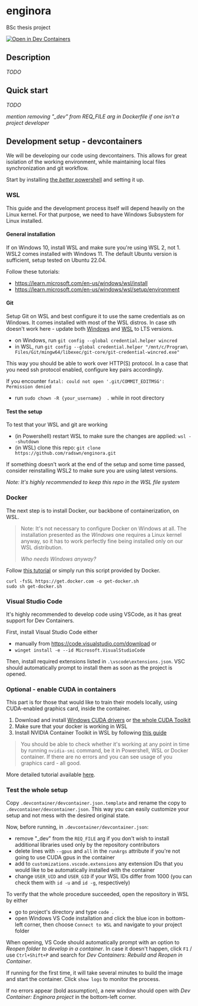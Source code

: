 # enginora
BSc thesis project 

[![Open in Dev Containers](https://img.shields.io/static/v1?label=Dev%20Containers&message=Open&color=blue&logo=visualstudiocode)](https://vscode.dev/redirect?url=vscode://ms-vscode-remote.remote-containers/cloneInVolume?url=https://github.com/radswn/enginora)

## Description

*TODO*

## Quick start

*TODO*

*mention removing "_dev" from REQ_FILE arg in Dockerfile if one isn't a project developer*

## Development setup - devcontainers

We will be developing our code using devcontainers. This allows for great isolation of the working environment, while maintaining local files synchronization and git workflow.

Start by installing [the *better* powershell](https://learn.microsoft.com/en-us/powershell/scripting/install/installing-powershell-on-windows?view=powershell-7.3#install-powershell-using-winget-recommended) and setting it up.

### WSL

This guide and the development process itself will depend heavily on the Linux kernel. For that purpose, we need to have Windows Subsystem for Linux installed.

#### General installation

If on Windows 10, install WSL and make sure you're using WSL 2, not 1. WSL2 comes installed with Windows 11. The default Ubuntu version is sufficient, setup tested on Ubuntu 22.04.

Follow these tutorials:

* https://learn.microsoft.com/en-us/windows/wsl/install
* https://learn.microsoft.com/en-us/windows/wsl/setup/environment

#### Git

Setup Git on WSL and best configure it to use the same credentials as on Windows. It comes installed with most of the WSL distros. In case sth doesn't work here - update both [Windows](https://stackoverflow.com/a/48924212) and [WSL](https://www.cyberithub.com/how-to-update-git-to-a-newest-version-on-linux-ubuntu-20-04-lts/) to LTS versions.

* on Windows, run `git config --global credential.helper wincred`
* in WSL, run `git config --global credential.helper "/mnt/c/Program\ Files/Git/mingw64/libexec/git-core/git-credential-wincred.exe"`

This way you should be able to work over HTTP(S) protocol. In a case that you need ssh protocol enabled, configure key pairs accordingly.

If you encounter `fatal: could not open '.git/COMMIT_EDITMSG': Permission denied` 

* run `sudo chown -R {your_username}  .` while in root directory

#### Test the setup

To test that your WSL and git are working

* (in Powershell) restart WSL to make sure the changes are applied: `wsl --shutdown`
* (in WSL) clone this repo: `git clone https://github.com/radswn/enginora.git`

If something doesn't work at the end of the setup and some time passed, consider reinstalling WSL2 to make sure you are using latest versions.

*Note: It's highly recommended to keep this repo in the WSL file system*

### Docker

The next step is to install Docker, our backbone of containerization, on WSL.

> Note: It's not necessary to configure Docker on Windows at all. The installation presented as the *Windows* one requires a Linux kernel anyway, so it has to work perfectly fine being installed only on our WSL distribution.
> 
> *Who needs Windows anyway?*

Follow [this tutorial](https://docs.docker.com/engine/install/ubuntu/#install-using-the-repository) or simply run this script provided by Docker.

```
curl -fsSL https://get.docker.com -o get-docker.sh
sudo sh get-docker.sh
```

### Visual Studio Code

It's highly recommended to develop code using VSCode, as it has great support for Dev Containers.

First, install Visual Studio Code either

* manually from https://code.visualstudio.com/download or
* `winget install -e --id Microsoft.VisualStudioCode`   

Then, install required extensions listed in `.\vscode\extensions.json`. VSC should automatically prompt to install them as soon as the project is opened.

### Optional - enable CUDA in containers

This part is for those that would like to train their models locally, using CUDA-enabled graphics card, inside the container.

1. Download and install [Windows CUDA drivers](https://www.nvidia.com/Download/index.aspx) or [the whole CUDA Toolkit](https://developer.nvidia.com/cuda-downloads?target_os=Windows&target_arch=x86_64)
2. Make sure that your docker is working in WSL
3. Install NVIDIA Container Toolkit in WSL by following [this guide](https://docs.nvidia.com/datacenter/cloud-native/container-toolkit/latest/install-guide.html#setting-up-nvidia-container-toolkit)

> You should be able to check whether it's working at any point in time by running `nvidia-smi` command, be it in Powershell, WSL or Docker container.
> If there are no errors and you can see usage of you graphics card - all good.

More detailed tutorial available [here](https://learn.microsoft.com/en-us/windows/wsl/tutorials/gpu-compute#setting-up-nvidia-cuda-with-docker).

### Test the whole setup

Copy `.devcontainer/devcontainer.json.template` and rename the copy to `.devcontainer/devcontainer.json`. This way you can easily customize your setup and not mess with the desired original state.

Now, before running, in `.devcontainer/devcontainer.json`:

* remove "_dev" from the `REQ_FILE` arg if you don't wish to install additional libraries used only by the repository contributors
* delete lines with `--gpus` and `all` in the `runArgs` attribute if you're not going to use CUDA gpus in the container
* add to `customizations.vscode.extensions` any extension IDs that you would like to be automatically installed with the container
* change `USER_UID` and `USER_GID` if your WSL IDs differ from 1000 (you can check them with `id -u` and `id -g`, respectively)


To verify that the whole procedure succeeded, open the repository in WSL by either
* go to project's directory and type `code .`
* open Windows VS Code installation and click the blue icon in bottom-left corner, then choose `Connect to WSL` and navigate to your project folder

When opening, VS Code should automatically prompt with an option to *Reopen folder to develop in a container*. In case it doesn't happen, click `F1` / use `Ctrl+Shift+P` and search for *Dev Containers: Rebuild and Reopen in Container*. 

If running for the first time, it will take several minutes to build the image and start the container. Click `show logs` to monitor the process.

If no errors appear (bold assumption), a new window should open with *Dev Container: Enginora project* in the bottom-left corner.
